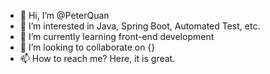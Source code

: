- 👋 Hi, I’m @PeterQuan
- 👀 I’m interested in Java, Spring Boot, Automated Test, etc.
- 🌱 I’m currently learning front-end development
- 💞️ I’m looking to collaborate on {}
- 📫 How to reach me? Here, it is great.

<!---
PeterQuan/PeterQuan is a ✨ special ✨ repository because its `README.md` (this file) appears on your GitHub profile.
You can click the Preview link to take a look at your changes.
--->
